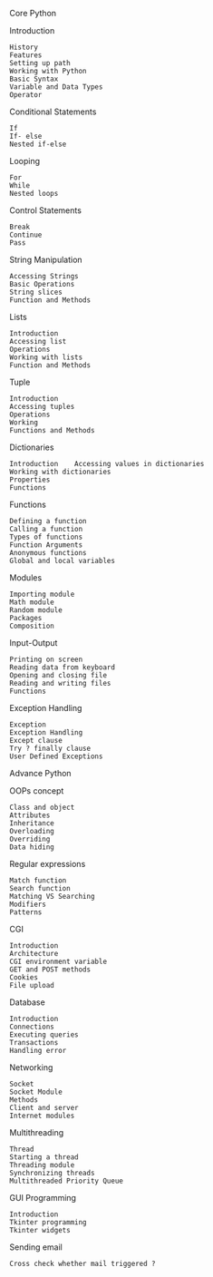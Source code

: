 Core Python

Introduction

	History 
	Features 
	Setting up path 
	Working with Python 
	Basic Syntax 
	Variable and Data Types 
	Operator

Conditional Statements

	If 
	If- else 
	Nested if-else

Looping

	For 
	While 
	Nested loops

Control Statements

	Break 
	Continue 
	Pass

String Manipulation

	Accessing Strings 
	Basic Operations 
	String slices 
	Function and Methods

Lists

	Introduction 
	Accessing list 
	Operations 
	Working with lists 
	Function and Methods

Tuple

	Introduction 
	Accessing tuples 
	Operations 
	Working 
	Functions and Methods

Dictionaries

	Introduction 	Accessing values in dictionaries 
	Working with dictionaries 
	Properties 
	Functions

Functions

	Defining a function 
	Calling a function 
	Types of functions 
	Function Arguments 
	Anonymous functions 
	Global and local variables

Modules

	Importing module 
	Math module 
	Random module 
	Packages 
	Composition

Input-Output

	Printing on screen 
	Reading data from keyboard 
	Opening and closing file 
	Reading and writing files 
	Functions

Exception Handling

	Exception 
	Exception Handling 
	Except clause 
	Try ? finally clause 
	User Defined Exceptions


Advance Python


OOPs concept

	Class and object 
	Attributes 
	Inheritance 
	Overloading 
	Overriding 
	Data hiding 

Regular expressions

	Match function 
	Search function 
	Matching VS Searching 
	Modifiers 
	Patterns

CGI

	Introduction 
	Architecture 
	CGI environment variable 
	GET and POST methods 
	Cookies 
	File upload

Database

	Introduction 
	Connections 
	Executing queries 
	Transactions 
	Handling error

Networking

	Socket 
	Socket Module 
	Methods 
	Client and server 
	Internet modules

Multithreading

	Thread 
	Starting a thread 
	Threading module 
	Synchronizing threads 
	Multithreaded Priority Queue

GUI Programming

	Introduction 
	Tkinter programming 
	Tkinter widgets 

Sending email

	Cross check whether mail triggered ?

